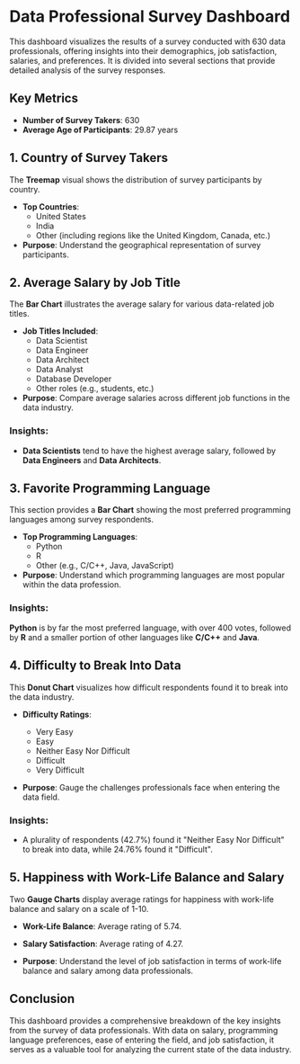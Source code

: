 # Data Professional Survey Dashboard
This dashboard visualizes the results of a survey conducted with 630 data professionals, offering insights into their demographics, job satisfaction, salaries, and preferences. It is divided into several sections that provide detailed analysis of the survey responses.

## Key Metrics
- **Number of Survey Takers**: 630
- **Average Age of Participants**: 29.87 years
## 1. Country of Survey Takers
The **Treemap** visual shows the distribution of survey participants by country.

- **Top Countries**:
    - United States
    - India
    - Other (including regions like the United Kingdom, Canada, etc.)
- **Purpose**: Understand the geographical representation of survey participants.
## 2. Average Salary by Job Title
The **Bar Chart** illustrates the average salary for various data-related job titles.

- **Job Titles Included**:
    - Data Scientist
    - Data Engineer
    - Data Architect
    - Data Analyst
    - Database Developer
    - Other roles (e.g., students, etc.)
- **Purpose**: Compare average salaries across different job functions in the data industry.
### Insights:
- **Data Scientists** tend to have the highest average salary, followed by **Data Engineers** and **Data Architects**.
## 3. Favorite Programming Language
This section provides a **Bar Chart** showing the most preferred programming languages among survey respondents.

- **Top Programming Languages**:
    - Python
    - R
    - Other (e.g., C/C++, Java, JavaScript)
- **Purpose**: Understand which programming languages are most popular within the data profession.
### Insights:
**Python** is by far the most preferred language, with over 400 votes, followed by **R** and a smaller portion of other languages like **C/C++** and **Java**.
## 4. Difficulty to Break Into Data
This **Donut Chart** visualizes how difficult respondents found it to break into the data industry.

- **Difficulty Ratings**:

    - Very Easy
    - Easy
    - Neither Easy Nor Difficult
    - Difficult
    - Very Difficult
- **Purpose**: Gauge the challenges professionals face when entering the data field.

### Insights:
- A plurality of respondents (42.7%) found it "Neither Easy Nor Difficult" to break into data, while 24.76% found it "Difficult".
## 5. Happiness with Work-Life Balance and Salary
Two **Gauge Charts** display average ratings for happiness with work-life balance and salary on a scale of 1-10.

- **Work-Life Balance**: Average rating of 5.74.

- **Salary Satisfaction**: Average rating of 4.27.

- **Purpose**: Understand the level of job satisfaction in terms of work-life balance and salary among data professionals.

## Conclusion
This dashboard provides a comprehensive breakdown of the key insights from the survey of data professionals. With data on salary, programming language preferences, ease of entering the field, and job satisfaction, it serves as a valuable tool for analyzing the current state of the data industry.

